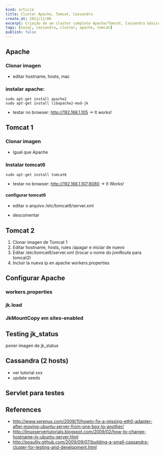 ```yaml
---
kind: article
title: Cluster Apache, Tomcat, Cassandra
create_at: 2011/11/06
excerpt: Criação de um cluster completo Apache/Tomcat, Cassandra básico.
tags: [nosql, cassandra, cluster, apache, tomcat]
publish: false
--- 
```

## Apache
### Clonar imagen
 * editar hostname, hosts, mac
### instalar apache: 
    sudo apt-get install apache2
    sudo apt-get install libapache2-mod-jk
 * testar no browser: http://192.168.1.105 -> It works!
## Tomcat 1
### Clonar imagen
 * Igual que Apache
### Instalar tomcat6
    sudo apt-get install tomcat6 
 * testar no browser: http://192.168.1.107:8080 -> It Works!
#### configurar tomcat6
 * editar o arquivo /etc/tomcat6/server.xml
  * descomentar
    <Connector port="8009" protocol="AJP/1.3" redirectPort="8443" />
    <Engine name="Catalina" defaultHost="localhost" jvmRoute="tomcat1">

      <!--For clustering, please take a look at documentation at:
          /docs/cluster-howto.html  (simple how to)
          /docs/config/cluster.html (reference documentation) -->
      
      <Cluster className="org.apache.catalina.ha.tcp.SimpleTcpCluster"/>

## Tomcat 2
 1. Clonar imagen de Tomcat 1
 2. Editar hostname, hosts, rules /apagar e iniciar de nuevo
 3. Editar /etc/tomcat6/server.xml (trocar o nome do jvmRoute para tomcat2)
 4. Incluir la nueva ip en apache workers.properties

## Configurar Apache
### workers.properties
### jk.load
### JkMountCopy em sites-enabled
## Testing jk_status
poner imagen de jk_status

## Cassandra (2 hosts)
 * ver tutorial xxx
 * update seeds

## Servlet para testes

## References
* http://www.serenux.com/2009/11/howto-fix-a-missing-eth0-adapter-after-moving-ubuntu-server-from-one-box-to-another/
* http://linuxservertutorials.blogspot.com/2009/02/how-to-change-hostname-in-ubuntu-server.html
* http://posulliv.github.com/2009/09/07/building-a-small-cassandra-cluster-for-testing-and-development.html
